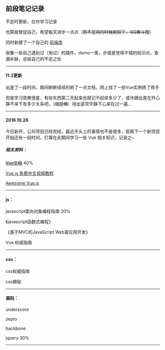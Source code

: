 ## 前段笔记记录

不定时更新，仅作学习记录

也算是督促自己，希望每天进步一点点（~~而不是闲的时候刷知乎，QQ群斗图~~）

同时新建了一个自己的 [前端库](https://github.com/hanekaoru/webLibrary)

收集一些自己遇到过（用过）的插件，demo一类，亦或是觉得不错的知识点，查漏补缺，总结自己的不足之处

----
#### 11.2更新

出差了一段时间，期间断断续续的刷了一点文档，网上找了一些Vue实例练了练手

但是学习效果很差，有些东西第二天起来也就记不起来多少了，或许跟出差在外心静不来下有多少关系吧，（~~就是懒~~）待出差完毕静下心来在过一遍...

---

#### 2016.10.26

今日新开，公司项目已经完结，最近手头上的事情也不是很多，距离下一个新项目开始还有一段时间，打算在此期间学习一些 Vue 相关知识，记录之~

##### 相关资料：

~~[Vue文档](https://vuefe.cn/guide/)~~ 40%

[Vue.js 免费中文视频教程](https://github.com/helloqingfeng/Vuejs-free-learn)

[Awesome Vue.js](https://github.com/vuejs/awesome-vue)

----

#### js：

javascript面向对象编程指南  20%

《javascript函数式编程》

《基于MVC的JavaScript Web富应用开发》

Vue 权威指南

----

#### css：

css权威指南

css揭秘

----

#### 源码：

underscore

zepto

backbone

jquery 30%

----




